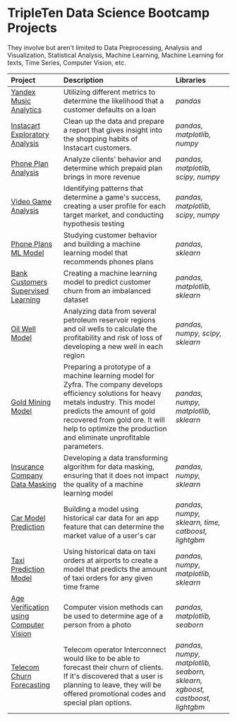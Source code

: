 # TripleTen Data Science Bootcamp Projects

They involve but aren't limited to Data Preprocessing, Analysis and Visualization, Statistical Analysis, Machine Learning, Machine Learning for texts, Time Series, Computer Vision, etc.

| Project               | Description                                                                                 | Libraries                      |
|:--------------------- |:------------------------------------------------------------------------------------------- |:------------------------------ |
|[Yandex Music Analytics](https://github.com/Kaleta-25/Yandex-Music-Analytics)|Utilizing different metrics to determine the likelihood that a customer defaults on a loan|*pandas*|
|[Instacart Exploratory Analysis](https://github.com/Kaleta-25/Instacart-Exploratory-Data-Analytics)|Clean up the data and prepare a report that gives insight into the shopping habits of Instacart customers.|*pandas, matplotlib, numpy*|
|[Phone Plan Analysis](https://github.com/Kaleta-25/Telecom-Statistical-Data-Analysis-)|Analyze clients' behavior and determine which prepaid plan brings in more revenue|*pandas, matplotlib, scipy, numpy*|
|[Video Game Analysis](https://github.com/Kaleta-25/Case-Study-Strategies-for-Successful-Video-Game-Marketing-in-2017)|Identifying patterns that determine a game's success, creating a user profile for each target market, and conducting hypothesis testing|*pandas, matplotlib, scipy, numpy*|
|[Phone Plans ML Model](https://github.com/Kaleta-25/Mobile-Carrier-Behavioral-Analytics-Machine-Learning)|Studying customer behavior and building a machine learning model that recommends phones plans|*pandas, sklearn*|
|[Bank Customers Supervised Learning](https://github.com/Kaleta-25/Bank-Customer-Churn-Prediction-Supervised-Learning-ML-)|Creating a machine learning model to predict customer churn from an imbalanced dataset|*pandas, matplotlib, sklearn*|
|[Oil Well Model](https://github.com/Kaleta-25/Mining-Company-ML-for-Business-Profit-Risk)|Analyzing data from several petroleum reservoir regions and oil wells to calculate the profitability and risk of loss of developing a new well in each region|*pandas, numpy, scipy, sklearn*|
|[Gold Mining Model](https://github.com/Kaleta-25/Gold-Recovery-Machine-Learning)|Preparing a prototype of a machine learning model for Zyfra. The company develops efficiency solutions for heavy metals industry. This model predicts the amount of gold recovered from gold ore. It will help to optimize the production and eliminate unprofitable parameters.|*pandas, numpy, matplotlib, sklearn*|
|[Insurance Company Data Masking](https://github.com/Kaleta-25/Insurance-Company-Linear-Algebra-ML)|Developing a data transforming algorithm for data masking, ensuring that it does not impact the quality of a machine learning model|*pandas, numpy, sklearn*|
|[Car Model Prediction](https://github.com/Kaleta-25/Car-Value-Prediction-Model-ML-)|Building a model using historical car data for an app feature that can determine the market value of a user's car|*pandas, numpy, sklearn, time, catboost, lightgbm*|
|[Taxi Prediction Model](https://github.com/Kaleta-25/Airport-Taxi-Order-Prediction)|Using historical data on taxi orders at airports to create a model that predicts the amount of taxi orders for any given time frame|*pandas, numpy, matplotlib, sklearn*|
|[Age Verification using Computer Vision](https://github.com/Kaleta-25/Age-Verification-CV)|Computer vision methods can be used to determine age of a person from a photo|*pandas, matplotlib, seaborn*|
|[Telecom Churn Forecasting](https://github.com/Kaleta-25/Telecom-Churn-Forecasting)|Telecom operator Interconnect would like to be able to forecast their churn of clients. If it's discovered that a user is planning to leave, they will be offered promotional codes and special plan options.|*pandas, numpy, matplotlib, seaborn, sklearn, xgboost, castboost, lightgbm*|
